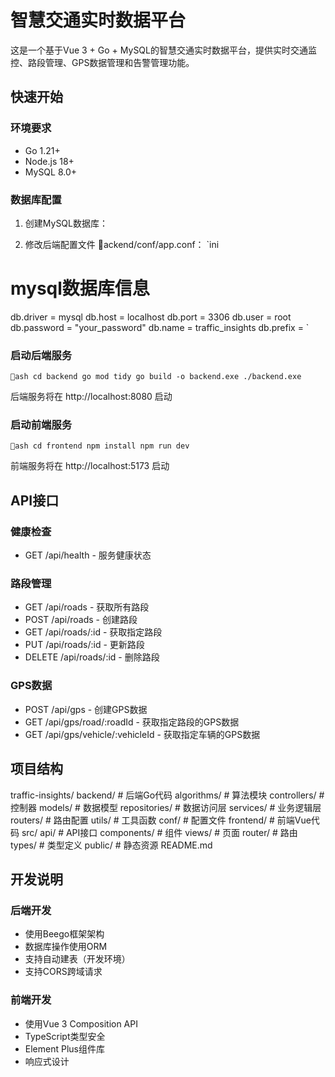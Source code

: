 ﻿# 智慧交通实时数据平台

这是一个基于Vue 3 + Go + MySQL的智慧交通实时数据平台，提供实时交通监控、路段管理、GPS数据管理和告警管理功能。

## 快速开始

### 环境要求
- Go 1.21+
- Node.js 18+
- MySQL 8.0+

### 数据库配置
1. 创建MySQL数据库：

2. 修改后端配置文件 ackend/conf/app.conf：
`ini
# mysql数据库信息
db.driver = mysql
db.host = localhost
db.port = 3306
db.user = root
db.password = "your_password"
db.name = traffic_insights
db.prefix =
`

### 启动后端服务
`ash
cd backend
go mod tidy
go build -o backend.exe
./backend.exe
`

后端服务将在 http://localhost:8080 启动

### 启动前端服务
`ash
cd frontend
npm install
npm run dev
`

前端服务将在 http://localhost:5173 启动

## API接口

### 健康检查
- GET /api/health - 服务健康状态

### 路段管理
- GET /api/roads - 获取所有路段
- POST /api/roads - 创建路段
- GET /api/roads/:id - 获取指定路段
- PUT /api/roads/:id - 更新路段
- DELETE /api/roads/:id - 删除路段

### GPS数据
- POST /api/gps - 创建GPS数据
- GET /api/gps/road/:roadId - 获取指定路段的GPS数据
- GET /api/gps/vehicle/:vehicleId - 获取指定车辆的GPS数据

## 项目结构


traffic-insights/
 backend/                 # 后端Go代码
    algorithms/         # 算法模块
    controllers/        # 控制器
    models/            # 数据模型
    repositories/      # 数据访问层
    services/          # 业务逻辑层
    routers/           # 路由配置
    utils/             # 工具函数
    conf/              # 配置文件
 frontend/               # 前端Vue代码
    src/
       api/           # API接口
       components/    # 组件
       views/         # 页面
       router/        # 路由
       types/         # 类型定义
    public/            # 静态资源
 README.md


## 开发说明

### 后端开发
- 使用Beego框架架构
- 数据库操作使用ORM
- 支持自动建表（开发环境）
- 支持CORS跨域请求

### 前端开发
- 使用Vue 3 Composition API
- TypeScript类型安全
- Element Plus组件库
- 响应式设计



